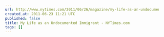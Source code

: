 ```yaml
---
url: http://www.nytimes.com/2011/06/26/magazine/my-life-as-an-undocumented-immigrant.html?_r=2&ref=magazine&pagewanted=print
created_at: 2011-06-23 11:21 UTC
published: false
title: My Life as an Undocumented Immigrant - NYTimes.com
tags: []
---
```



